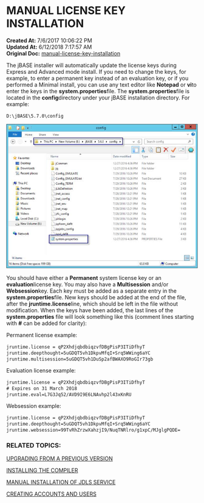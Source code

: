 # MANUAL LICENSE KEY INSTALLATION

**Created At:** 7/6/2017 10:06:22 PM  
**Updated At:** 6/12/2018 7:17:57 AM  
**Original Doc:** [manual-license-key-installation](https://docs.jbase.com/36690-installation-guides/manual-license-key-installation)  


The jBASE installer will automatically update the license keys during Express and Advanced mode install. If you need to change the keys, for example, to enter a permanent key instead of an evaluation key, or if you performed a Minimal install, you can use any text editor like **Notepad** or **vi**to enter the keys in the **system.properties**file. The **system.properties**file is located in the **config**directory under your jBASE installation directory. For example:

```
D:\jBASE\5.7.0\config
```

![manual-license-key-installation: blob](./blob.jpg)



You should have either a **Permanent** system license key or an **evaluation**license key. You may also have a **Multisession** and/or **Websession**key. Each key must be added as a separate entry in the **system.properties**file. New keys should be added at the end of the file, after the **jruntime.license**line, which should be left in the file without modification. When the keys have been added, the last lines of the **system.properties** file will look something like this (comment lines starting with **#** can be added for clarity):

Permanent license example:

```
jruntime.license = qP2XhdjqbdbiqzvfDBgPisP3ITiDfhyT
jruntime.deepthought=5uGDQT5vh1DkpvMfqI+Srq5WWing6aYC
jruntime.multisession=5uGDQT5vh1DuSp2afBWAXO9RoGIr73gb
```

Evaluation license example:

```
jruntime.license = qP2XhdjqbdbiqzvfDBgPisP3ITiDfhyT
# Expires on 31 March 2018
jruntime.eval=L7G3Jq52/AVD9I9E6LNAvhp2l43xKnRU
```

Websession example:

```
jruntime.license = qP2XhdjqbdbiqzvfDBgPisP3ITiDfhyT
jruntime.deepthought=5uGDQT5vh1DkpvMfqI+Srq5WWing6aYC
jruntime.websession=99TvRhZrzwXahzjI9/NuqTNRlro/g1xpC/MJglgPQDE=
```

### RELATED TOPICS:

[UPGRADING FROM A PREVIOUS VERSION](./../upgrading-from-a-previous-version)

[INSTALLING THE COMPILER](installing-the-windows-compiler)

[MANUAL INSTALLATION OF JDLS SERVICE](./../../../jbase/manual-installation-of-jdls-service)

[CREATING ACCOUNTS AND USERS](./../create-accounts-and-users)
